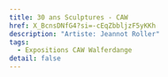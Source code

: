```yaml
---
title: 30 ans Sculptures - CAW
href: X_BcnsDNfG4?si=-cEqZbbljzF5yKKh
description: "Artiste: Jeannot Roller"
tags:
  - Expositions CAW Walferdange
detail: false
---
```

